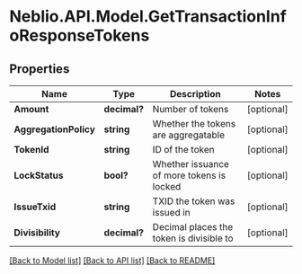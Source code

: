 # Neblio.API.Model.GetTransactionInfoResponseTokens
## Properties

Name | Type | Description | Notes
------------ | ------------- | ------------- | -------------
**Amount** | **decimal?** | Number of tokens | [optional] 
**AggregationPolicy** | **string** | Whether the tokens are aggregatable | [optional] 
**TokenId** | **string** | ID of the token | [optional] 
**LockStatus** | **bool?** | Whether issuance of more tokens is locked | [optional] 
**IssueTxid** | **string** | TXID the token was issued in | [optional] 
**Divisibility** | **decimal?** | Decimal places the token is divisible to | [optional] 

[[Back to Model list]](../README.md#documentation-for-models) [[Back to API list]](../README.md#documentation-for-api-endpoints) [[Back to README]](../README.md)

